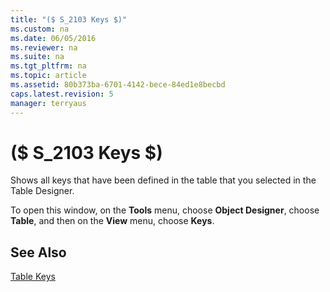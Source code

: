 ```yaml
---
title: "($ S_2103 Keys $)"
ms.custom: na
ms.date: 06/05/2016
ms.reviewer: na
ms.suite: na
ms.tgt_pltfrm: na
ms.topic: article
ms.assetid: 80b373ba-6701-4142-bece-84ed1e8becbd
caps.latest.revision: 5
manager: terryaus
---
```

# ($ S_2103 Keys $)
Shows all keys that have been defined in the table that you selected in the Table Designer.  
  
 To open this window, on the **Tools** menu, choose **Object Designer**, choose **Table**, and then on the **View** menu, choose **Keys**.  
  
## See Also  
 [Table Keys](Table-Keys.md)